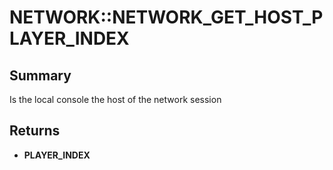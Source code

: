# NETWORK::NETWORK_GET_HOST_PLAYER_INDEX

## Summary
Is the local console the host of the network session

## Returns
* **PLAYER_INDEX**
